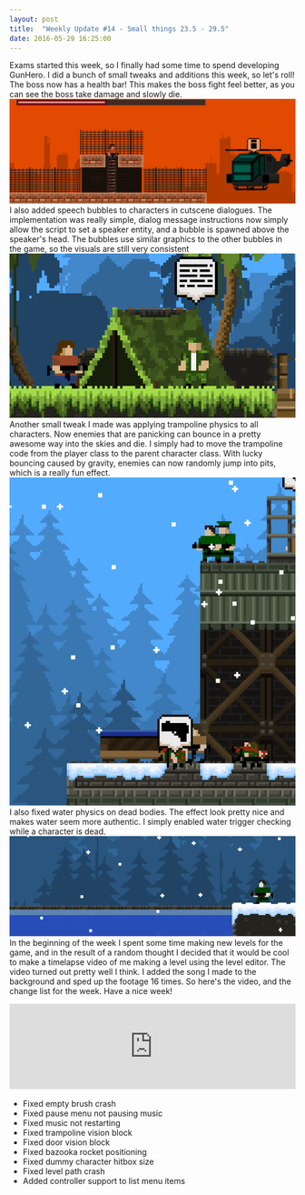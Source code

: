 ```yaml
---
layout: post
title:  "Weekly Update #14 - Small things 23.5 - 29.5"
date: 2016-05-29 16:25:00
---
```

Exams started this week, so I finally had some time to spend developing GunHero. I did a bunch of small tweaks and additions this week, so let's roll!
The boss now has a health bar! This makes the boss fight feel better, as you can see the boss take damage and slowly die.
![Boss' new health bar.](/assets/WeeklyUpdates/14/BossBar.gif)
I also added speech bubbles to characters in cutscene dialogues. The implementation was really simple, dialog message instructions now simply allow the script to set a speaker entity, and a bubble is spawned above the speaker's head. The bubbles use similar graphics to the other bubbles in the game, so the visuals are still very consistent
![Intense dialogue going on in here.](/assets/WeeklyUpdates/14/Bubble.gif)
Another small tweak I made was applying trampoline physics to all characters. Now enemies that are panicking can bounce in a pretty awesome way into the skies and die. I simply had to move the trampoline code from the player class to the parent character class. With lucky bouncing caused by gravity, enemies can now randomly jump into pits, which is a really fun effect.
![*boing* *BOOM*.](/assets/WeeklyUpdates/14/DeathBounce.gif)
I also fixed water physics on dead bodies. The effect look pretty nice and makes water seem more authentic. I simply enabled water trigger checking while a character is dead.
![Poor player.](/assets/WeeklyUpdates/14/WaterDeath.gif)
In the beginning of the week I spent some time making new levels for the game, and in the result of a random thought I decided that it would be cool to make a timelapse video of me making a level using the level editor. The video turned out pretty well I think. I added the song I made to the background and sped up the footage 16 times. So here's the video, and the change list for the week. Have a nice week!

<div class="embed-responsive embed-responsive-16by9"><iframe allowfullscreen="allowfullscreen" class="video" frameborder="0" height="50%" src="https://www.youtube.com/embed/Ldv9QJke91E?showinfo=0&rel=0" width="100%"></iframe></div>

*   Fixed empty brush crash
*   Fixed pause menu not pausing music
*   Fixed music not restarting
*   Fixed trampoline vision block
*   Fixed door vision block
*   Fixed bazooka rocket positioning
*   Fixed dummy character hitbox size
*   Fixed level path crash
*   Added controller support to list menu items
